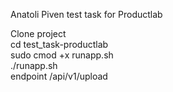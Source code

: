 Anatoli Piven test task for Productlab

Clone project  
cd test_task-productlab  
sudo cmod +x runapp.sh  
./runapp.sh  
endpoint /api/v1/upload
